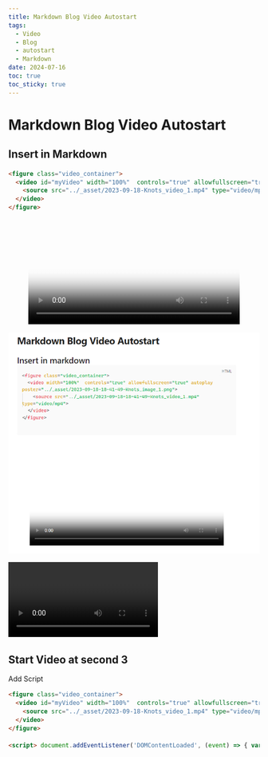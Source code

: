 ```yaml
---
title: Markdown Blog Video Autostart
tags:
  - Video
  - Blog
  - autostart
  - Markdown
date: 2024-07-16
toc: true
toc_sticky: true
---
```

# Markdown Blog Video Autostart

## Insert in Markdown 

```html
<figure class="video_container">
  <video id="myVideo" width="100%"  controls="true" allowfullscreen="true" autoplay poster="../_asset/2023-09-18-Knots_image_1.png">
    <source src="../_asset/2023-09-18-Knots_video_1.mp4" type="video/mp4">
  </video>
</figure>

```

<figure class="video_container">
  <video id="myVideo" width="100%"  controls="true" allowfullscreen="true" autoplay poster="../_asset/2023-09-18-Knots_image_1.png">
    <source src="../_asset/2023-09-18-Knots_video_1.mp4" type="video/mp4">
  </video>
</figure>


![](../_asset/2024-07-16-blog-video_image_1.png)

![](../_asset/2023-09-18-Knots_video_1.mp4)

## Start Video at second 3

Add Script 

``` html
<figure class="video_container">
  <video id="myVideo" width="100%"  controls="true" allowfullscreen="true" autoplay poster="../_asset/2023-09-18-Knots_image_1.png">
    <source src="../_asset/2023-09-18-Knots_video_1.mp4" type="video/mp4">
  </video>
</figure>

<script> document.addEventListener('DOMContentLoaded', (event) => { var video = document.getElementById('myVideo'); video.currentTime = 3; video.play(); }); </script>

```